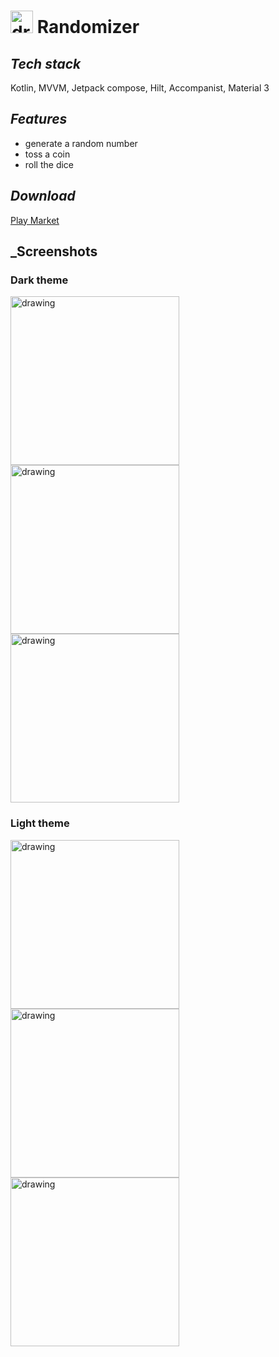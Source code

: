 # <img src="https://user-images.githubusercontent.com/43218153/201915221-01753ccb-82dd-459a-8153-6a1b27cfe85d.png" alt="drawing" width="36" height="36"/> Randomizer

## _Tech stack_
Kotlin, MVVM, Jetpack compose, Hilt, Accompanist, Material 3

## _Features_ 
  - generate a random number
  - toss a coin
  - roll the dice
  
## _Download_
[Play Market](https://play.google.com/store/apps/details?id=by.coolightman.randomizer)

## _Screenshots
### Dark theme
<img src="https://user-images.githubusercontent.com/43218153/201915840-3f232a2e-c89e-4c7c-b318-afeda3c90df1.jpg" alt="drawing" width="270"/> <img src="https://user-images.githubusercontent.com/43218153/201915845-608a920a-77fc-4d95-aed1-85074964a3cb.jpg" alt="drawing" width="270"/> <img src="https://user-images.githubusercontent.com/43218153/201915848-e70e4499-bec5-4e4f-a987-22e14aba746e.jpg" alt="drawing" width="270"/>

### Light theme
<img src="https://user-images.githubusercontent.com/43218153/201916117-8e76dc80-40e9-4d7e-a0c7-21eb47819c57.jpg" alt="drawing" width="270"/> <img src="https://user-images.githubusercontent.com/43218153/201916112-af6ab19f-7e82-4c87-84c5-9df338c25e50.jpg" alt="drawing" width="270"/> <img src="https://user-images.githubusercontent.com/43218153/201916114-05f60b6f-197a-4be5-9325-a986b65198d0.jpg" alt="drawing" width="270"/> 
